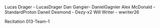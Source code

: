 Lucas Drager - LucasDrager
Dan Gangier- DanielGagnier
Alex McDonald - StandardProton
Daneil Desmond - Dezy-x2
Will Writer - wwriter26

Recitation 013-Team-1
